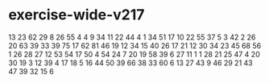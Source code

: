 # exercise-wide-v217
13
23
62
29
8
26
55
4
4
9
34
11
22
44
4
1
34
51
17
10
22
55
37
5
3
42
2
26
20
63
39
33
39
75
17
62
81
46
19
12
34
15
40
26
17
21
12
30
34
23
45
68
56
1
26
28
27
12
53
54
17
50
4
54
24
7
20
19
58
39
6
27
11
1
1
28
21
25
47
4
20
30
19
3
12
39
4
17
18
5
16
44
50
39
66
38
33
60
6
13
27
43
9
46
29
21
43
47
39
32
15
6
